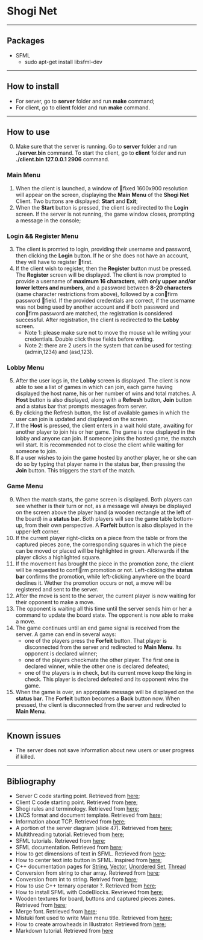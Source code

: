 # Shogi Net

---
## Packages

* SFML
    * sudo apt-get install libsfml-dev

---
## How to install

* For server, go to **server** folder and run **make** command;
* For client, go to **client** folder and run **make** command.

---
## How to use

0. Make sure that the server is running. Go to **server** folder and run **./server.bin** command. To start the client, go to **client** folder and run **./client.bin 127.0.0.1 2906** command.

### Main Menu

1. When the client is launched, a window of fixed 1600x900 resolution will appear on the screen, displaying the **Main Menu** of the **Shogi Net** Client. Two buttons are displayed: **Start** and **Exit**;
2. When the **Start** button is pressed, the client is redirected to the **Login** screen. If the server is not running, the game window closes, prompting a message in the console;

### Login && Register Menu

3. The client is promted to login, providing their username and password, then clicking the **Login** button. If he or she does not have an account, they will have to register first. 
4. If the client wish to register, then the **Register** button must be pressed. The **Register** screen will be displayed. The client is now prompted to provide a username of **maximum 16 characters**, with **only upper and/or lower letters and numbers**, and a password between **8-20 characters** (same character restrictions from above), followed by a confirm password field. If the provided credentials are correct, if the username was not being used by another account and if both password and confirm password are matched, the registration is considered successful. After registration, the client is redirected to the **Lobby** screen.
    * Note 1: please make sure not to move the mouse while writing your credentials. Double click these fields before writing.
    * Note 2: there are 2 users in the system that can be used for testing: (admin,1234) and (asd,123).

### Lobby Menu

5. After the user logs in, the **Lobby** screen is displayed. The client is now able to see a list of games in which can join, each game having displayed the host name, his or her number of wins and total matches. A **Host** button is also displayed, along with a **Refresh** button, **Join** button and a status bar that prompts messages from server.
6. By clicking the Refresh button, the list of available games in which the user can join is updated and displayed on the screen.
7. If the **Host** is pressed, the client enters in a wait hold state, awaiting for another player to join his or her game. The game is now displayed in the lobby and anyone can join. If someone joins the hosted game, the match will start. It is recommended not to close the client while waiting for someone to join.
8. If a user wishes to join the game hosted by another player, he or she can do so by typing that player name in the status bar, then pressing the **Join** button. This triggers the start of the match.

### Game Menu

9. When the match starts, the game screen is displayed. Both players can see whether is their turn or not, as a message will always be displayed on the screen above the player hand (a wooden rectangle at the left of the board) in a **status bar**. Both players will see the game table bottom-up, from their own perspective. A **Forfeit** button is also displayed in the upper-left corner.
10. If the current player right-clicks on a piece from the table or from the captured pieces zone, the corresponding squares in which the piece can be moved or placed will be highlighted in green. Afterwards if the player clicks a highlighted square.
11. If the movement has brought the piece in the promotion zone, the client will be requested to confirm promotion or not. Left-clicking the **status bar** confirms the promotion, while left-clicking anywhere on the board declines it. Wether the promotion occurs or not, a move will be registered and sent to the server.
12. After the move is sent to the server, the current player is now waiting for their opponent to make a move.
13. The opponent is waiting all this time until the server sends him or her a command to update the board state. The opponent is now able to make a move.
14. The game continues until an end game signal is received from the server. A game can end in several ways:
    * one of the players press the **Forfeit** button. That player is disconnected from the server and redirected to **Main Menu**. Its opponent is declared winner;
    * one of the players checkmate the other player. The first one is declared winner, while the other one is declared defeated;
    * one of the players is in check, but its current move keep the king in check. This player is declared defeated and its opponent wins the game.
15. When the game is over, an appropiate message will be displayed on the **status bar**. The **Forfeit** button becomes a **Back** button now. When pressed, the client is disconnected from the server and redirected to **Main Menu**.

---
## Known issues
* The server does not save information about new users or user progress if killed.


---
## Bibliography

* Server C code starting point. Retrieved from [here](https://profs.info.uaic.ro/~computernetworks/files/NetEx/S12/ServerConcThread/servTcpConcTh2.c);
* Client C code starting point. Retrieved from [here](https://profs.info.uaic.ro/~computernetworks/files/NetEx/S12/ServerConcThread/cliTcpNr.c);
* Shogi rules and terminology. Retrieved from [here](https://en.wikipedia.org/wiki/Shogi);
* LNCS format and document template. Retrieved from [here](http://www.springer.com/gp/computer-science/lncs/conference-proceedings-guidelines);
* Information about TCP. Retrieved from [here](https://profs.info.uaic.ro/~computernetworks/cursullaboratorul.php);
* A portion of the server diagram (slide 47). Retrieved from [here](https://profs.info.uaic.ro/~computernetworks/files/5rc_ProgramareaInReteaI_en.pdf);
* Multithreading tutorial. Retrieved from [here](https://solarianprogrammer.com/2011/12/16/cpp-11-thread-tutorial/);
* SFML tutorials. Retrieved from [here](https://www.sfml-dev.org/tutorials/2.4/);
* SFML documentation. Retrieved from [here](https://www.sfml-dev.org/documentation/2.4.2/);
* How to get dimensions of text in SFML. Retrieved from [here](https://stackoverflow.com/questions/13244928/getting-dimensions-of-text-in-sfml);
* How to center text into button in SFML. Inspired from [here](https://stackoverflow.com/questions/27806077/sfml-drawing-centered-text);
* C++ documentation pages for [String](http://www.cplusplus.com/reference/string/string/), [Vector](http://www.cplusplus.com/reference/vector/vector/), [Unordered Set](http://www.cplusplus.com/reference/unordered_set/unordered_set/), [Thread](http://www.cplusplus.com/reference/thread/thread/)
* Conversion from string to char array. Retrieved from [here](https://stackoverflow.com/questions/13294067/how-to-convert-string-to-char-array-in-c);
* Conversion from int to string. Retrived from [here](https://stackoverflow.com/questions/5590381/easiest-way-to-convert-int-to-string-in-c);
* How to use C++ ternary operator ?. Retrieved from [here](http://www.cplusplus.com/forum/articles/14631/);
* How to install SFML with CodeBlocks. Revrieved from [here](https://www.youtube.com/watch?v=ZkSFRPNLZO0);
* Wooden textures for board, buttons and captured pieces zones. Retrieved from [here](https://jammurch.deviantart.com/art/45-Wood-Textures-11874972);
* Merge font. Retrieved from [here](http://www.1001fonts.com/merge-font.html#styles);
* Mistuki font used to write Main menu title. Retrieved from [here](http://www.fontspace.com/m%C3%A5ns-greb%C3%A4ck/mistuki-1-personal-use);
* How to create arrowheads in Illustrator. Retrieved from [here](https://luanneseymour.wordpress.com/2012/10/30/creating-arrows-and-arrowheads-in-illustrator-cs6/);
* Markdown tutorial. Retrieved from [here](https://guides.github.com/features/mastering-markdown/)